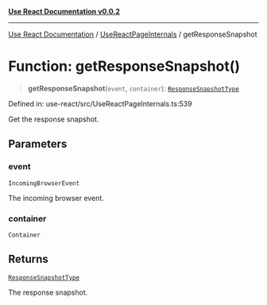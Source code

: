 [**Use React Documentation v0.0.2**](../../README.md)

***

[Use React Documentation](../../modules.md) / [UseReactPageInternals](../README.md) / getResponseSnapshot

# Function: getResponseSnapshot()

> **getResponseSnapshot**(`event`, `container`): [`ResponseSnapshotType`](../../declarations/interfaces/ResponseSnapshotType.md)

Defined in: use-react/src/UseReactPageInternals.ts:539

Get the response snapshot.

## Parameters

### event

`IncomingBrowserEvent`

The incoming browser event.

### container

`Container`

## Returns

[`ResponseSnapshotType`](../../declarations/interfaces/ResponseSnapshotType.md)

The response snapshot.
